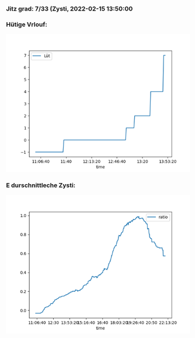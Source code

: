 ### Jitz grad: 7/33 (Zysti, 2022-02-15 13:50:00

### Hütige Vrlouf:
![Graph](Today.png)

### E durschnittleche Zysti:
![Graph](Zysti.png)